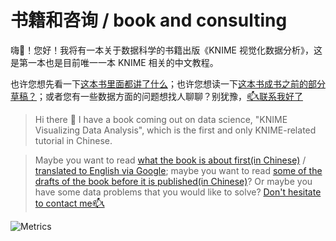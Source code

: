 # 书籍和咨询 / book and consulting

嗨👋！您好！我将有一本关于数据科学的书籍出版《KNIME 视觉化数据分析》，这是第一本也是目前唯一一本 KNIME 相关的中文教程。

也许您想先看一下<a href="https://www.havef.fun/book-intro/" target="_blank">这本书里面都讲了什么</a>；也许您想读一下<a href="https://www.havef.fun/docs/intro" target="_blank">这本书成书之前的部分草稿？</a>；或者您有一些数据方面的问题想找人聊聊？别犹豫，<a href="https://www.havef.fun/consulting/flows" target="_blank">📫📞联系我好了</a>

> Hi there 👋 I have a book coming out on data science, "KNIME Visualizing Data Analysis", which is the first and only KNIME-related tutorial in Chinese.

> Maybe you want to read <a href="https://www.havef.fun/book-intro/" target="_blank">what the book is about first(in Chinese)</a> / <a href="https://www-havef-fun.translate.goog/book-intro/?_x_tr_sl=zh-CN&_x_tr_tl=en&_x_tr_hl=en" target="_blank">translated to English via Google</a>; maybe you want to read <a href="https://www.havef.fun/docs/intro" target="_blank">some of the drafts of the book before it is published(in Chinese)</a>? Or maybe you have some data problems that you would like to solve? <a href="http://www.havef.fun/consulting/flows-en/" target="_blank">Don't hesitate to contact me📫📞</a>

<picture>
  <img src="https://gist.githubusercontent.com/HaveF/42365ee9c6c492a7b36bc31f7ec0240f/raw/github-metrics.svg" alt="Metrics">
</picture>


<!--
**HaveF/havef** is a ✨ _special_ ✨ repository because its `README.md` (this file) appears on your GitHub profile.

Here are some ideas to get you started:

- 🔭 I’m currently working on ...
- 🌱 I’m currently learning ...
- 👯 I’m looking to collaborate on ...
- 🤔 I’m looking for help with ...
- 💬 Ask me about ...
- 📫 How to reach me: ...
- 😄 Pronouns: ...
- ⚡ Fun fact: ...
-->
